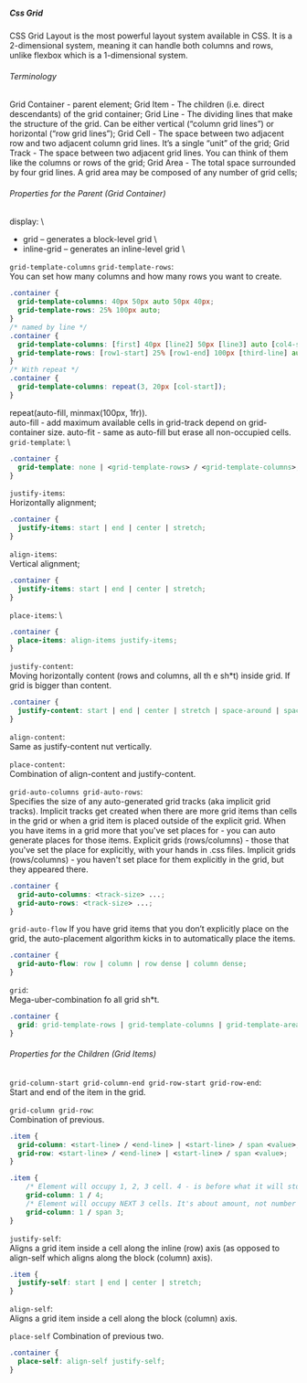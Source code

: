 ##### Css Grid
CSS Grid Layout is the most powerful layout system available in CSS.
It is a 2-dimensional system, meaning it can handle both columns and rows, unlike flexbox which is a 1-dimensional
system.

###### Terminology
Grid Container - parent element;
Grid Item - The children (i.e. direct descendants) of the grid container;
Grid Line - The dividing lines that make the structure of the grid. Can be either vertical (“column grid lines”) or
horizontal (“row grid lines”);
Grid Cell - The space between two adjacent row and two adjacent column grid lines. It’s a single “unit” of the grid;
Grid Track - The space between two adjacent grid lines. You can think of them like the columns or rows of the grid; 
Grid Area - The total space surrounded by four grid lines. A grid area may be composed of any number of grid cells;

###### Properties for the Parent (Grid Container)
display: \
 - grid – generates a block-level grid \
 - inline-grid – generates an inline-level grid \

`grid-template-columns` `grid-template-rows`: \
You can set how many columns and how many rows you want to create.
```css
.container {
  grid-template-columns: 40px 50px auto 50px 40px;
  grid-template-rows: 25% 100px auto;
}
/* named by line */
.container {
  grid-template-columns: [first] 40px [line2] 50px [line3] auto [col4-start] 50px [five] 40px [end];
  grid-template-rows: [row1-start] 25% [row1-end] 100px [third-line] auto [last-line];
}
/* With repeat */
.container {
  grid-template-columns: repeat(3, 20px [col-start]);
}
```
repeat(auto-fill, minmax(100px, 1fr)). \
auto-fill - add maximum available cells in grid-track depend on grid-container size. auto-fit - same as auto-fill but erase all non-occupied cells. 
`grid-template`: \
```css
.container {
  grid-template: none | <grid-template-rows> / <grid-template-columns>;
}
```
`justify-items`: \
Horizontally alignment;
```css
.container {
  justify-items: start | end | center | stretch;
}
```
`align-items`: \
Vertical alignment;
```css
.container {
  justify-items: start | end | center | stretch;
}
```
`place-items`: \
```css
.container {
  place-items: align-items justify-items;
}
```

`justify-content`: \
Moving horizontally content (rows and columns, all th e sh*t) inside grid. If grid is bigger than content.
```css
.container {
  justify-content: start | end | center | stretch | space-around | space-between | space-evenly;    
}
```

`align-content`: \
Same as justify-content nut vertically.

`place-content`: \
Combination of align-content and justify-content.

`grid-auto-columns grid-auto-rows`: \
Specifies the size of any auto-generated grid tracks (aka implicit grid tracks). Implicit tracks get created when there
are more grid items than cells in the grid or when a grid item is placed outside of the explicit grid.
When you have items in a grid more that you've set places for - you can auto generate places for those items.
Explicit grids (rows/columns) - those that you've set the place for explicitly, with your hands in .css files.
Implicit grids (rows/columns) - you haven't set place for them explicitly in the grid, but they appeared there. 
```css
.container {
  grid-auto-columns: <track-size> ...;
  grid-auto-rows: <track-size> ...;
}
```
`grid-auto-flow`
If you have grid items that you don’t explicitly place on the grid, the auto-placement algorithm kicks in to
automatically place the items.
```css
.container {
  grid-auto-flow: row | column | row dense | column dense;
}
```

`grid`: \
Mega-uber-combination fo all grid sh*t.
```css
.container {
  grid: grid-template-rows | grid-template-columns | grid-template-areas | grid-auto-rows | rid-auto-columns | grid-auto-flow
}
```

###### Properties for the Children (Grid Items)
`grid-column-start grid-column-end grid-row-start grid-row-end`: \
Start and end of the item in the grid.

`grid-column grid-row`: \
Combination of previous.
```css
.item {
  grid-column: <start-line> / <end-line> | <start-line> / span <value>;
  grid-row: <start-line> / <end-line> | <start-line> / span <value>;
}

.item {
    /* Element will occupy 1, 2, 3 cell. 4 - is before what it will stop  */
    grid-column: 1 / 4;
    /* Element will occupy NEXT 3 cells. It's about amount, not number in grid*/
    grid-column: 1 / span 3;
}
```


`justify-self`: \
Aligns a grid item inside a cell along the inline (row) axis (as opposed to align-self which aligns along the block (column) axis).
```css
.item {
  justify-self: start | end | center | stretch;
}
```
`align-self`: \
Aligns a grid item inside a cell along the block (column) axis.

`place-self`
Combination of previous two.
```css
.container {
  place-self: align-self justify-self;
}
```

